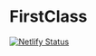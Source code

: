 # FirstClass

[![Netlify Status](https://api.netlify.com/api/v1/badges/e7f046f8-719a-434f-8e5d-4aca2aea224d/deploy-status)](https://app.netlify.com/sites/pensiuneafirstclass/deploys)
